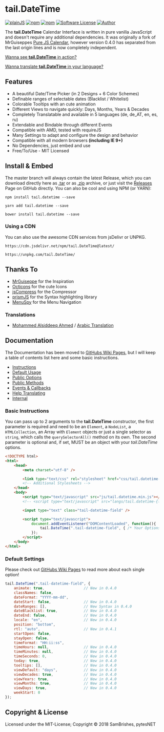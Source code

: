 tail.DateTime
=============
[![plainJS](https://s.pytes.net/3fd80118)](https://s.pytes.net/e0b6ce86)
[![npm](https://s.pytes.net/4afcd19c)](https://s.pytes.net/64a7f3a3)
[![npm](https://s.pytes.net/2f3f75c4)](https://s.pytes.net/64a7f3a3)
[![Software License](https://s.pytes.net/8257ac72)](LICENSE.md)
[![Author](https://s.pytes.net/5542d1fa)](https://www.github.com/pytesNET)

The **tail.DateTime** Calendar Interface is written in pure vanilla JavaScript and doesn't require
any additional dependencies. It was originally a fork of MrGuiseppes [Pure JS Calendar](https://github.com/MrGuiseppe/pureJSCalendar),
however version 0.4.0 has separated from the last origin lines and is now completely independent.

[Wanna see **tail.DateTime** in action?](https://github.pytes.net/tail.DateTime)

[Wanna translate **tail.DateTime** in your language?](https://github.com/pytesNET/tail.DateTime/wiki/Help-Translating)

Features
--------
-   A beautiful Date/Time Picker (in 2 Designs + 6 Color Schemes)
-   Definable ranges of selectable dates (Blacklist / Whitelist)
-   Colorable Tooltips with an cute animation
-   Different Views to navigate quickly: Days, Months, Years & Decades
-   Completely Translatable and available in 5 languages (de, de_AT, en, es, ru)
-   Extendable and Bindable through different Events
-   Compatible with AMD, tested with requireJS
-   Many Settings to adapt and configure the design and behavior
-   Compatible with all modern browsers **(including IE 9+)**
-   No Dependencies, just embed and use
-   Free/To/Use - MIT Licensed

Install & Embed
---------------
The master branch will always contain the latest Release, which you can download directly here
as [.tar](https://github.com/pytesNET/tail.DateTime/tarball/master) or as [.zip](https://github.com/pytesNET/tail.DateTime/zipball/master)
archive, or just visit the [Releases](https://github.com/pytesNET/tail.DateTime/releases) Page
on GitHub directly. You can also be cool and using NPM (or YARN):

```markup
npm install tail.datetime --save
```

```markup
yarn add tail.datetime --save
```

```markup
bower install tail.datetime --save
```

### Using a CDN
You can also use the awesome CDN services from jsDelivr or UNPKG.

```markup
https://cdn.jsdelivr.net/npm/tail.DateTime@latest/
```

```markup
https://unpkg.com/tail.DateTime/
```

Thanks To
---------
-   [MrGuiseppe](https://github.com/MrGuiseppe) for the Inspiration
-   [Octicons](https://octicons.github.com/) for the cute Icons
-   [jsCompress](https://jscompress.com/) for the Compressor
-   [prismJS](https://prismjs.com) for the Syntax highlighting library
-   [MenuSpy](https://github.com/lcdsantos/menuspy) for the Menu Navigation

### Translations
-   [Mohammed Alsiddeeq Ahmed](https://github.com/mosid) / [Arabic Translation](https://github.com/pytesNET/tail.DateTime/issues/1)

Documentation
-------------
The Documentation has been moved to [GitHubs Wiki Pages](https://github.com/pytesNET/tail.DateTime/wiki),
but I will keep a table of contents list here and some basic instructions.

-   [Instructions]()
-   [Default Usage]()
-   [Public Options]()
-   [Public Methods]()
-   [Events & Callbacks]()
-   [Help Translating]()
-   [Internal]()

### Basic Instructions
You can pass up to 2 arguments to the **tail.DateTime** constructor, the first parameter is required
and need to be an `Element`, a `NodeList`, a `HTMLCollection`, an Array with `Element` objects or
just a single selector as `string`, which calls the `querySelectorAll()` method on its own. The
second parameter is optional and, if set, MUST be an object with your *tail.DateTime* options.

```html
<!DOCTYPE html>
<html>
    <head>
        <meta charset="utf-8" />

        <link type="text/css" rel="stylesheet" href="css/tail.datetime-default.css" />
        <!-- Additional Stylesheets -->
    </head>
    <body>
        <script type="text/javascript" src="js/tail.datetime.min.js"></script>
        <!-- <script type="text/javascript" src="langs/tail.datetime-{lang}.js"></script> -->

        <input type="text" class="tail-datetime-field" />

        <script type="text/javascript">
            document.addEventListener("DOMContentLoaded", function(){
                tail.DateTime(".tail-datetime-field", { /* Your Options */ });
            });
        </script>
    </body>
</html>
```

### Default Settings
Please check out [GitHubs Wiki Pages](https://github.com/pytesNET/tail.DateTime/wiki) to read more
about each single option!

```javascript
tail.DateTime(".tail-datetime-field", {
    animate: true,                  // New in 0.4.0
    classNames: false,
    dateFormat: "YYYY-mm-dd",
    dateStart: false,               // New in 0.4.0
    dateRanges: [],                 // New Syntax in 0.4.0
    dateBlacklist: true,            // New in 0.4.0
    dateEnd: false,                 // New in 0.4.0
    locale: "en",                   // New in 0.4.0
    position: "bottom",
    rtl: "auto",                    // New in 0.4.1
    startOpen: false,
    stayOpen: false,
    timeFormat: "HH:ii:ss",
    timeHours: null,                // New in 0.4.0
    timeMinutes: null,              // New in 0.4.0
    timeSeconds: 0,                 // New in 0.4.0
    today: true,                    // New in 0.4.0
    tooltips: [],                   // New in 0.4.0
    viewDefault: "days",            // New in 0.4.0
    viewDecades: true,              // New in 0.4.0
    viewYears: true,                // New in 0.4.0
    viewMonths: true,               // New in 0.4.0
    viewDays: true,                 // New in 0.4.0
    weekStart: 0
});
```

Copyright & License
-------------------
Licensed under the MIT-License; Copyright &copy; 2018 SamBrishes, pytesNET
